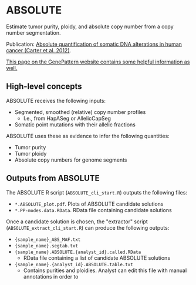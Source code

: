# ABSOLUTE

Estimate tumor purity, ploidy, and absolute copy number from a copy number segmentation.

Publication: [Absolute quantification of somatic DNA alterations in human cancer (Carter et al. 2012)](https://doi.org/10.1038/nbt.2203).

[This page on the GenePattern website contains some helpful information as well.](https://www.genepattern.org/analyzing-absolute-data#gsc.tab=0)

## High-level concepts

ABSOLUTE receives the following inputs:

* Segmented, smoothed (relative) copy number profiles
    - I.e., from HapASeg or AllelicCapSeg
* Somatic point mutations with their allelic fractions

ABSOLUTE uses these as evidence to infer the following quantities:

* Tumor purity
* Tumor ploidy
* Absolute copy numbers for genome segments

## Outputs from ABSOLUTE


The ABSOLUTE R script (`ABSOLUTE_cli_start.R`) outputs the following files:

* `*.ABSOLUTE_plot.pdf`. Plots of ABSOLUTE candidate solutions
* `*.PP-modes.data.RData`. RData file containing candidate solutions

Once a candidate solution is chosen, the "extractor" script (`ABSOLUTE_extract_cli_start.R`) can produce the following outputs:
* `{sample_name}_ABS_MAF.txt`
* `{sample_name}.segtab.txt`
* `{sample_name}.ABSOLUTE.{analyst_id}.called.RData`
    - RData file containing a list of candidate ABSOLUTE solutions
* `{sample_name}.{analyst_id}.ABSOLUTE.table.txt`
    - Contains purities and ploidies. Analyst can edit this file with manual annotations in order to

